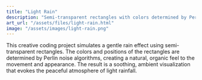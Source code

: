 ```yaml
---
title: "Light Rain"
description: "Semi-transparent rectangles with colors determined by Perlin noise."
art_url: "/assets/files/light-rain.html"
image: "/assets/images/light-rain.png"
---
```


This creative coding project simulates a gentle rain effect using semi-transparent rectangles. The colors and positions of the rectangles are determined by Perlin noise algorithms, creating a natural, organic feel to the movement and appearance. The result is a soothing, ambient visualization that evokes the peaceful atmosphere of light rainfall. 